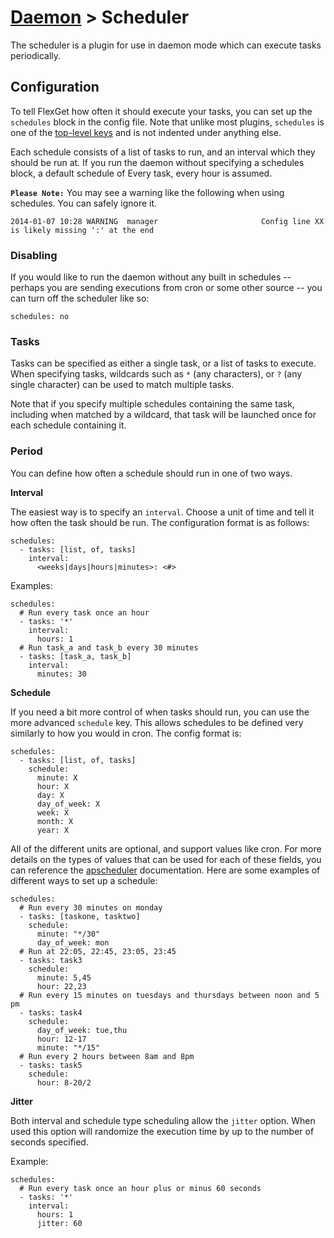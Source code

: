 # [Daemon](/Daemon]) > Scheduler
The scheduler is a plugin for use in daemon mode which can execute tasks periodically.

## Configuration
To tell FlexGet how often it should execute your tasks, you can set up the `schedules` block in the config file. Note that unlike most plugins, `schedules` is one of the [top-level keys](/Configuration#top-level-keys) and is not indented under anything else.

Each schedule consists of a list of tasks to run, and an interval which they should be run at. If you run the daemon without specifying a schedules block, a default schedule of Every task, every hour is assumed.

**`Please Note:`** You may see a warning like the following when using schedules. You can safely ignore it.
```
2014-01-07 10:28 WARNING  manager                       Config line XX is likely missing ':' at the end
```

### Disabling
If you would like to run the daemon without any built in schedules -- perhaps you are sending executions from cron or some other source -- you can turn off the scheduler like so:
```
schedules: no
```


### Tasks
Tasks can be specified as either a single task, or a list of tasks to execute. When specifying tasks, wildcards such as `*` (any characters), or `?` (any single character) can be used to match multiple tasks.

Note that if you specify multiple schedules containing the same task, including when matched by a wildcard, that task will be launched once for each schedule containing it.

### Period
You can define how often a schedule should run in one of two ways.

**Interval**

The easiest way is to specify an `interval`. Choose a unit of time and tell it how often the task should be run. The configuration format is as follows:
```
schedules:
  - tasks: [list, of, tasks]
    interval:
      <weeks|days|hours|minutes>: <#>
```
Examples:
```
schedules:
  # Run every task once an hour
  - tasks: '*'
    interval:
      hours: 1
  # Run task_a and task_b every 30 minutes
  - tasks: [task_a, task_b]
    interval:
      minutes: 30
```

**Schedule**

If you need a bit more control of when tasks should run, you can use the more advanced `schedule` key. This allows schedules to be defined very similarly to how you would in cron. The config format is:
```
schedules:
  - tasks: [list, of, tasks]
    schedule:
      minute: X
      hour: X
      day: X
      day_of_week: X
      week: X
      month: X
      year: X
```

All of the different units are optional, and support values like cron. For more details on the types of values that can be used for each of these fields, you can reference the [apscheduler](http://apscheduler.readthedocs.org/en/latest/modules/triggers/cron.html#expression-types) documentation. Here are some examples of different ways to set up a schedule:
```
schedules:
  # Run every 30 minutes on monday
  - tasks: [taskone, tasktwo]
    schedule:
      minute: "*/30"
      day_of_week: mon
  # Run at 22:05, 22:45, 23:05, 23:45
  - tasks: task3
    schedule:
      minute: 5,45
      hour: 22,23
  # Run every 15 minutes on tuesdays and thursdays between noon and 5 pm
  - tasks: task4
    schedule:
      day_of_week: tue,thu
      hour: 12-17
      minute: "*/15"
  # Run every 2 hours between 8am and 8pm
  - tasks: task5
    schedule:
      hour: 8-20/2
```

**Jitter**

Both interval and schedule type scheduling allow the `jitter` option. When used this option will randomize the execution time by up to the number of seconds specified.

Example:
```
schedules:
  # Run every task once an hour plus or minus 60 seconds
  - tasks: '*'
    interval:
      hours: 1
      jitter: 60
```

